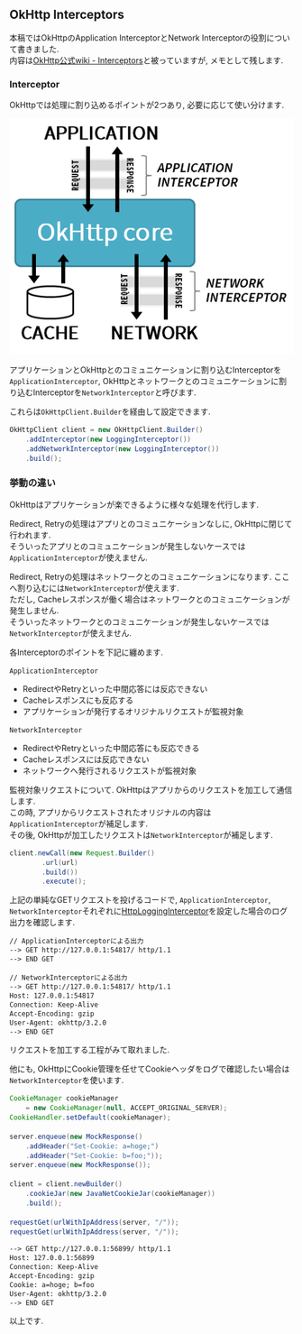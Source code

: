 ## OkHttp Interceptors

本稿ではOkHttpのApplication InterceptorとNetwork Interceptorの役割について書きました.  
内容は[OkHttp公式wiki - Interceptors](https://github.com/square/okhttp/wiki/Interceptors)と被っていますが, メモとして残します.  


### Interceptor

OkHttpでは処理に割り込めるポイントが2つあり, 必要に応じて使い分けます.

![OkHttp Interceptor](https://raw.githubusercontent.com/YukiMatsumura/Yuki_no_Shiori/master/image/okhttp_interceptor.png)

アプリケーションとOkHttpとのコミュニケーションに割り込むInterceptorを`ApplicationInterceptor`, OkHttpとネットワークとのコミュニケーションに割り込むInterceptorを`NetworkInterceptor`と呼びます.  

これらは`OkHttpClient.Builder`を経由して設定できます.  

```java
OkHttpClient client = new OkHttpClient.Builder()
    .addInterceptor(new LoggingInterceptor())
    .addNetworkInterceptor(new LoggingInterceptor())
    .build();
```


### 挙動の違い

OkHttpはアプリケーションが楽できるように様々な処理を代行します.  

Redirect, Retryの処理はアプリとのコミュニケーションなしに, OkHttpに閉じて行われます.  
そういったアプリとのコミュニケーションが発生しないケースでは`ApplicationInterceptor`が使えません.  

Redirect, Retryの処理はネットワークとのコミュニケーションになります.  ここへ割り込むには`NetworkInterceptor`が使えます.  
ただし, Cacheレスポンスが働く場合はネットワークとのコミュニケーションが発生しません.  
そういったネットワークとのコミュニケーションが発生しないケースでは`NetworkInterceptor`が使えません.  

各Interceptorのポイントを下記に纏めます.  

`ApplicationInterceptor`  

 - RedirectやRetryといった中間応答には反応できない  
 - Cacheレスポンスにも反応する  
 - アプリケーションが発行するオリジナルリクエストが監視対象  

`NetworkInterceptor`  

 - RedirectやRetryといった中間応答にも反応できる   
 - Cacheレスポンスには反応できない
 - ネットワークへ発行されるリクエストが監視対象  

監視対象リクエストについて.  OkHttpはアプリからのリクエストを加工して通信します.  
この時, アプリからリクエストされたオリジナルの内容は`ApplicationInterceptor`が補足します.  
その後, OkHttpが加工したリクエストは`NetworkInterceptor`が補足します.  

```java
client.newCall(new Request.Builder()
        .url(url)
        .build())
        .execute();
```

上記の単純なGETリクエストを投げるコードで, `ApplicationInterceptor`, `NetworkInterceptor`それぞれに[HttpLoggingInterceptor](https://github.com/square/okhttp/tree/master/okhttp-logging-interceptor)を設定した場合のログ出力を確認します.  

```text
// ApplicationInterceptorによる出力
--> GET http://127.0.0.1:54817/ http/1.1
--> END GET

// NetworkInterceptorによる出力
--> GET http://127.0.0.1:54817/ http/1.1
Host: 127.0.0.1:54817
Connection: Keep-Alive
Accept-Encoding: gzip
User-Agent: okhttp/3.2.0
--> END GET
```

リクエストを加工する工程がみて取れました.  

他にも, OkHttpにCookie管理を任せてCookieヘッダをログで確認したい場合は`NetworkInterceptor`を使います.  

```java
CookieManager cookieManager
    = new CookieManager(null, ACCEPT_ORIGINAL_SERVER);
CookieHandler.setDefault(cookieManager);

server.enqueue(new MockResponse()
    .addHeader("Set-Cookie: a=hoge;")
    .addHeader("Set-Cookie: b=foo;"));
server.enqueue(new MockResponse());

client = client.newBuilder()
    .cookieJar(new JavaNetCookieJar(cookieManager))
    .build();

requestGet(urlWithIpAddress(server, "/"));
requestGet(urlWithIpAddress(server, "/"));
```

```text
--> GET http://127.0.0.1:56899/ http/1.1
Host: 127.0.0.1:56899
Connection: Keep-Alive
Accept-Encoding: gzip
Cookie: a=hoge; b=foo
User-Agent: okhttp/3.2.0
--> END GET
```

以上です.  
